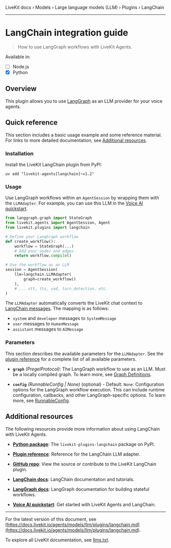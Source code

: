 LiveKit docs › Models › Large language models (LLM) › Plugins › LangChain

---

# LangChain integration guide

> How to use LangGraph workflows with LiveKit Agents.

Available in:
- [ ] Node.js
- [x] Python

## Overview

This plugin allows you to use [LangGraph](https://www.langchain.com/langgraph) as an LLM provider for your voice agents.

## Quick reference

This section includes a basic usage example and some reference material. For links to more detailed documentation, see [Additional resources](#additional-resources).

### Installation

Install the LiveKit LangChain plugin from PyPI:

```shell
uv add "livekit-agents[langchain]~=1.2"

```

### Usage

Use LangGraph workflows within an `AgentSession` by wrapping them with the `LLMAdapter`. For example, you can use this LLM in the [Voice AI quickstart](https://docs.livekit.io/agents/start/voice-ai.md).

```python
from langgraph.graph import StateGraph
from livekit.agents import AgentSession, Agent
from livekit.plugins import langchain

# Define your LangGraph workflow
def create_workflow():
    workflow = StateGraph(...)
    # Add your nodes and edges
    return workflow.compile()

# Use the workflow as an LLM
session = AgentSession(
    llm=langchain.LLMAdapter(
        graph=create_workflow()
    ),
    # ... stt, tts, vad, turn_detection, etc.
)

```

The `LLMAdapter` automatically converts the LiveKit chat context to [LangChain messages](https://python.langchain.com/docs/concepts/messages/#langchain-messages). The mapping is as follows:

- `system` and `developer` messages to `SystemMessage`
- `user` messages to `HumanMessage`
- `assistant` messages to `AIMessage`

### Parameters

This section describes the available parameters for the `LLMAdapter`. See the [plugin reference](https://docs.livekit.io/reference/python/v1/livekit/plugins/langchain/index.html.md#livekit.plugins.langchain.LLMAdapter) for a complete list of all available parameters.

- **`graph`** _(PregelProtocol)_: The LangGraph workflow to use as an LLM. Must be a locally compiled graph. To learn more, see  [Graph Definitions](https://langchain-ai.github.io/langgraph/reference/graphs/).

- **`config`** _(RunnableConfig | None)_ (optional) - Default: `None`: Configuration options for the LangGraph workflow execution. This can include runtime configuration, callbacks, and other LangGraph-specific options. To learn more, see [RunnableConfig](https://python.langchain.com/docs/concepts/runnables/#runnableconfig).

## Additional resources

The following resources provide more information about using LangChain with LiveKit Agents.

- **[Python package](https://pypi.org/project/livekit-plugins-langchain/)**: The `livekit-plugins-langchain` package on PyPI.

- **[Plugin reference](https://docs.livekit.io/reference/python/v1/livekit/plugins/langchain/index.html.md#livekit.plugins.langchain.LLMAdapter)**: Reference for the LangChain LLM adapter.

- **[GitHub repo](https://github.com/livekit/agents/tree/main/livekit-plugins/livekit-plugins-langchain)**: View the source or contribute to the LiveKit LangChain plugin.

- **[LangChain docs](https://python.langchain.com/docs/)**: LangChain documentation and tutorials.

- **[LangGraph docs](https://python.langchain.com/docs/langgraph)**: LangGraph documentation for building stateful workflows.

- **[Voice AI quickstart](https://docs.livekit.io/agents/start/voice-ai.md)**: Get started with LiveKit Agents and LangChain.

---


For the latest version of this document, see [https://docs.livekit.io/agents/models/llm/plugins/langchain.md](https://docs.livekit.io/agents/models/llm/plugins/langchain.md).

To explore all LiveKit documentation, see [llms.txt](https://docs.livekit.io/llms.txt).